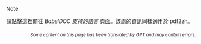 > [!NOTE]
> 請[點擊這裡](https://funstory-ai.github.io/BabelDOC/supported_languages/)前往 *BabelDOC 支持的語言* 頁面。該處的資訊同樣適用於 pdf2zh。

<div align="right"> 
<h6><small>Some content on this page has been translated by GPT and may contain errors.</small></h6>